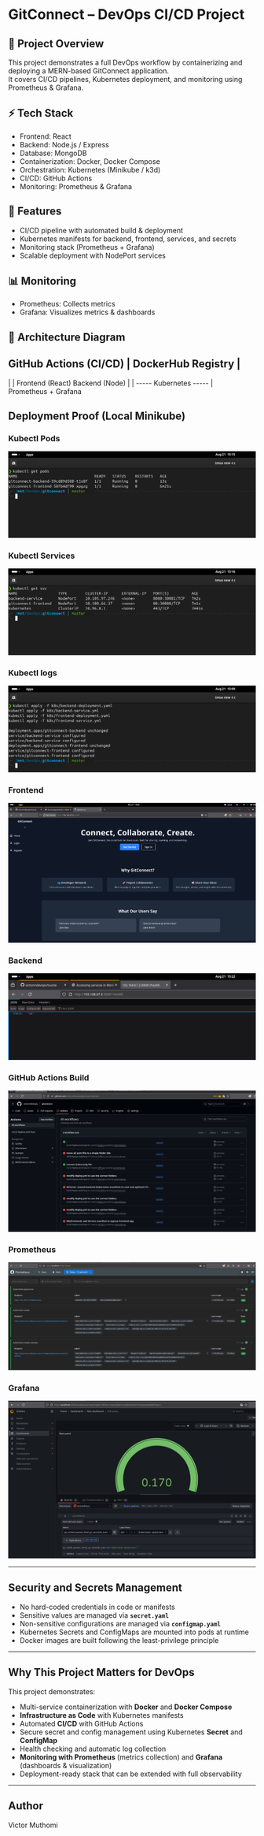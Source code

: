 # GitConnect – DevOps CI/CD Project

## 📌 Project Overview

This project demonstrates a full DevOps workflow by containerizing and deploying a MERN-based GitConnect application.  
It covers CI/CD pipelines, Kubernetes deployment, and monitoring using Prometheus & Grafana.

## ⚡ Tech Stack

- Frontend: React
- Backend: Node.js / Express
- Database: MongoDB
- Containerization: Docker, Docker Compose
- Orchestration: Kubernetes (Minikube / k3d)
- CI/CD: GitHub Actions
- Monitoring: Prometheus & Grafana

## 🚀 Features

- CI/CD pipeline with automated build & deployment
- Kubernetes manifests for backend, frontend, services, and secrets
- Monitoring stack (Prometheus + Grafana)
- Scalable deployment with NodePort services

## 📊 Monitoring

- Prometheus: Collects metrics
- Grafana: Visualizes metrics & dashboards

## 📐 Architecture Diagram

GitHub Actions (CI/CD)
|
DockerHub Registry
|
------------------
| |
Frontend (React) Backend (Node)
| |
----- Kubernetes -----
|  
 Prometheus + Grafana

## Deployment Proof (Local Minikube)

### Kubectl Pods

![docker ps](screenshots/pods.png)

### Kubectl Services

![docker ps](screenshots/svc.png)

### Kubectl logs

![docker ps](screenshots/logs.png)

### Frontend

![frontend](screenshots/frontend.png)

### Backend

![backend](screenshots/backend.png)

### GitHub Actions Build

![github actions](screenshots/ci.png)

### Prometheus

![backend](screenshots/prometheus.png)

### Grafana

![backend](screenshots/grafana.png)

---

## Security and Secrets Management

- No hard-coded credentials in code or manifests
- Sensitive values are managed via **`secret.yaml`**
- Non-sensitive configurations are managed via **`configmap.yaml`**
- Kubernetes Secrets and ConfigMaps are mounted into pods at runtime
- Docker images are built following the least-privilege principle

---

## Why This Project Matters for DevOps

This project demonstrates:

- Multi-service containerization with **Docker** and **Docker Compose**
- **Infrastructure as Code** with Kubernetes manifests
- Automated **CI/CD** with GitHub Actions
- Secure secret and config management using Kubernetes **Secret** and **ConfigMap**
- Health checking and automatic log collection
- **Monitoring with Prometheus** (metrics collection) and **Grafana** (dashboards & visualization)
- Deployment-ready stack that can be extended with full observability

---

## Author

Victor Muthomi
